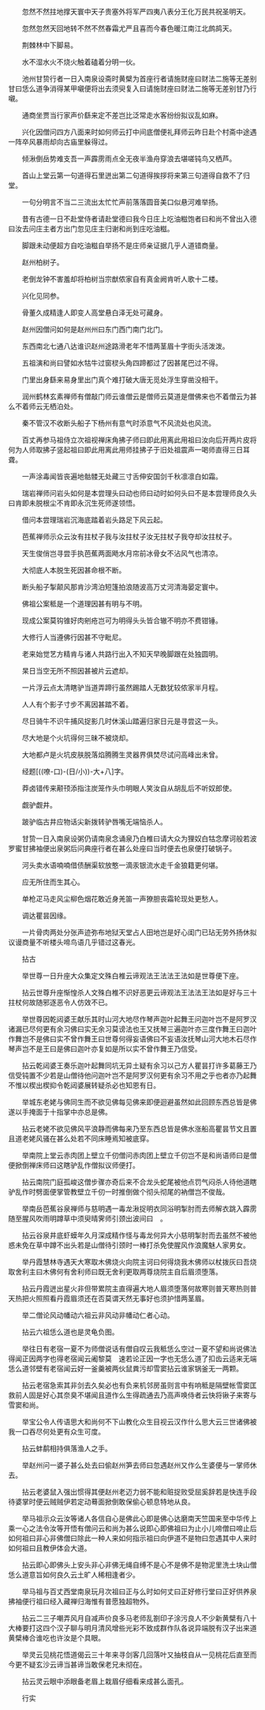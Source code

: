 <!-- { "loadSidebar": true } -->
　　忽然不然拄地撑天寰中天子贵塞外将军严四夷八表分王化万民共祝圣明天。

　　忽然忽然天回地转不然不然春霜尤严且喜而今春色暖江南江北鹧鸪天。

　　荆棘林中下脚易。

　　水不湿水火不烧火触着磕着分明一伙。

　　池州甘贽行者一日入南泉设斋时黄檗为首座行者请施财座曰财法二施等无差别甘曰恁么道争消得某甲嚫便将出去须臾复入曰请施财座曰财法二施等无差别甘乃行嚫。

　　通商坐贾当行家声价繇来定不差岂比泛常走水客纷纷拟议乱如麻。

　　兴化因僧问四方八面来时如何师云打中间底僧便礼拜师云昨日赴个村斋中途遇一阵卒风暴雨却向古庙里躲得过。

　　倾湫倒岳势难支吾一声霹雳雨点全无夜半渔舟穿浪去堪嗟钝鸟又栖芦。

　　首山上堂云第一句道得石里迸出第二句道得挨拶将来第三句道得自救不了归堂。

　　一句分明言不当二三流出太忙忙声前落落圆音美口似悬河难举扬。

　　昔有古德一日不赴堂侍者请赴堂德曰我今日庄上吃油糍饱者曰和尚不曾出入德曰汝去问庄主者方出门忽见庄主归谢和尚到庄吃油糍。

　　脚跟未动便超方自吃油糍自举扬不是庄师亲证据几乎人道错商量。

　　赵州柏树子。

　　老倒龙钟不害羞却将柏树当宗猷侬家自有真金阙肯听人歌十二楼。

　　兴化见同参。

　　骨董久成精逢人即变人高堂悬白泽无处可藏身。

　　赵州因僧问如何是赵州州曰东门西门南门北门。

　　东西南北七通八达谁识赵州途路滑老年不惜两茎眉十字街头活泼泼。

　　五祖演和尚曰譬如水牯牛过窗棂头角四蹄都过了因甚尾巴过不得。

　　门里出身繇来易身里出门真个难打破大唐无觅处浮生穿凿没相干。

　　润州鹤林玄素禅师有僧敲门师云谁僧云是僧师云莫道是僧佛来也不着僧云为甚么不着师云无栖泊处。

　　秦不管汉不收断头船子下杨州有意气时添意气不风流处也风流。

　　百丈再参马祖侍立次祖视禅床角拂子师曰即此用离此用祖曰汝向后开两片皮将何为人师取拂子竖起祖曰即此用离此用师挂拂子于旧处祖震声一喝师直得三日耳聋。

　　一声涂毒闻皆丧遍地骷髅无处藏三寸舌伸安国剑千秋凛凛白如霜。

　　瑞岩禅师问岩头如何是本尝理头曰动也师曰动时如何头曰不是本尝理师良久头曰肯即未脱根尘不肯即永沉生死师遂领悟。

　　借问本尝理瑞岩沉海底踏着岩头路足下风云起。

　　芭蕉禅师示众云汝有拄杖子我与汝拄杖子汝无拄杖子我夺却汝拄杖子。

　　天生俊俏岂寻尝手执芭蕉两面飏水月帘前冰骨女不沾风气也清凉。

　　大彻底人本脱生死因甚命根不断。

　　断头船子掣颠风那肯沙湾泊短篷拍浪随波高万丈河清海晏定寰中。

　　佛祖公案秪是一个道理因甚有明与不明。

　　现成公案莫钩锥好肉剜疮岂可为明得头头皆合辙不明亦不费钳锤。

　　大修行人当遵佛行因甚不守毗尼。

　　老来始觉艺方精肯与诸人共路行出入不知天早晚脚跟在处独圆明。

　　杲日当空无所不照因甚被片云遮却。

　　一片浮云点太清瞎驴当道弄蹄行虽然踢踏人无数犹较侬家半月程。

　　人人有个影子寸步不离因甚踏不着。

　　尽日骑牛不识牛捕风捉影几时休溪山踏遍归家日元是寻尝这一头。

　　尽大地是个火坑得何三昧不被烧却。

　　大地都卢是火坑皮肤脱落焰腾腾生灵器界俱焚尽试问高峰出未曾。

　　经题[((嘹-口)-(日/小))-大+八]字。

　　莽卤错传来颟顸添指注炭笼作头巾明眼人笑汝自从胡乱后不听奴郎使。

　　觑驴觑井。

　　跛驴临古井应物话尖新拨转驴唇嘴无端恼杀人。

　　甘贽一日入南泉设粥仍请南泉念诵泉乃白椎曰请大众为狸奴白牯念摩诃般若波罗蜜甘拂袖便出泉粥后问典座行者在甚么处座曰当时便去也泉便打破锅子。

　　河头卖水语喃喃借债酬渠软放憨一滴汞银流水走千金狼籍更何堪。

　　应无所住而生其心。

　　单枪疋马走风尘柳色烟花敢近身羌笛一声獠胆丧霜轮现处更愁人。

　　调达瞿昙因缘。

　　一片骨肉两处分张声迹弥布地狱天堂占人田地岂是好心闺门已玷无劳外扬休拟议谩商量不听楼头啼鸟语几乎错过这春光。

　　拈古

　　举世尊一日升座大众集定文殊白椎云谛观法王法法王法如是世尊便下座。

　　拈云世尊升座惭惶杀人文殊白椎不识好恶更云谛观法王法法王法如是好与三十拄杖何故随邪逐恶令人仿效不已。

　　举世尊因乾闼婆王献乐其时山河大地尽作琴声迦叶起舞王问迦叶岂不是阿罗汉诸漏已尽何更有余习佛曰实无余习莫谤法也王又抚琴三遍迦叶亦三度作舞王曰迦叶作舞岂不是佛曰实不曾作舞王曰世尊何得妄语佛曰不妄语汝抚琴山河大地木石尽作琴声岂不是王曰是佛曰迦叶亦复如是所以实不曾作舞王乃信受。

　　拈云乾闼婆王奏乐迦叶起舞同坑无异土疑有余习以己方人瞿昙打许多葛藤王乃信受钝置不少若是山僧待他问迦叶岂不是阿罗汉何更有余习不用之乎也者亦乃起舞不惟以楔出楔抑令乾闼婆展转疑杀必也知恩有日。

　　举城东老姥与佛同生而不欲见佛每见佛来即便迴避虽然如此回顾东西总皆是佛遂以手掩面于十指掌中亦总是佛。

　　拈云老姥不欲见佛风平浪静而佛每来乃至东西总皆是佛水涨船高瞿昙节文且置且道老姥风骚在甚么处若不同床睡焉知被底穿。

　　举南院上堂云赤肉团上壁立千仞僧问赤肉团上壁立千仞岂不是和尚语师曰是僧便掀倒禅床师曰这瞎驴乱作僧拟议师便打。

　　拈云南院门庭孤峻这僧步骤亦奇后来不合龙头蛇尾被他点罚气闷杀人待他道瞎驴乱作时劈面便掌管教壁立千仞一时推倒做个彻头彻尾的衲僧岂不俊哉。

　　举南岳芭蕉谷泉禅师与慈明遇一毒龙湫捉明衣同浴明掣肘而去师解衣跳入霹雳随至腥风吹雨明蹲草中须臾晴霁师引颈出波间曰　。

　　拈云谷泉井底虾蟆年久月深成精作怪与毒龙何异大小慈明掣肘而去虽然不被他惑未免在草中蹲不出头若是山僧待引颈时一棒打杀免使腥风作浪魔魅人家男女。

　　举丹霞慧林寺遇天大寒取木佛烧火向院主诃曰何得烧我木佛师以杖拨灰曰吾烧取舍利主曰木佛何有舍利师曰既无舍利更取两尊烧院主自后眉须堕落。

　　拈云丹霞迸出星火非但带累院主直得遍大地人眉须堕落何故寒则普天寒热则普天热把火照照看丹霞眉须还在否莫谓天然无事好也须护惜两茎眉。

　　举二僧论风动幡动六祖云非风动非幡动仁者心动。

　　拈云六祖恁么道也是灵龟负图。

　　举往日有老宿一夏不为师僧说话有僧自叹云我秪恁么空过一夏不望和尚说佛法得闻正因两字也得老宿闻云阇黎莫　速若论正因一字也无恁么道了扣齿云适来无端恁么道邻壁有老宿闻云好一釜羹被两伙鼠粪污却雪窦拈云谁家锅釜无一两颗。

　　拈云老宿急索其非剑去久矣必也有负来机邻房虽则言中有响秪是隔壁帐雪窦匡救前人固是好心其奈臭不堪闻且道作么生得疏通去乃高声唤侍者云快将锹子来寄与雪窦和尚。

　　举宝公令人传语思大和尚何不下山教化众生目视云汉作什么思大云三世诸佛被我一口吞尽何处更有众生可度。

　　拈云蚌鹬相持俱落渔人之手。

　　举赵州问一婆子甚么处去曰偷赵州笋去师曰忽遇赵州又作么生婆便与一掌师休去。

　　拈云老婆鼠入强出惯得其便赵州老迈力弱不能和赃捉败受屈奚辞若是快连手段待婆掌时便云贼贼伊若定动蓦面掀倒敢保偷心顿息特地从良。

　　举马祖示众云汝等诸人各信自心是佛此心即是佛心达磨南天竺国来至中华传上乘一心之法令汝等开悟有僧问云和尚为甚么说即心即佛祖曰为止小儿啼僧曰啼止后如何祖曰非心非佛僧曰除此一种人来如何指示祖曰向伊道不是物曰忽遇其中人来时如何祖曰且教伊体会大道。

　　拈云即心即佛头上安头非心非佛无绳自缚不是心不是佛不是物泥里洗土块山僧恁么道意旨如何良久云土旷人稀相逢者少。

　　举马祖与百丈西堂南泉玩月次祖曰正与么时如何丈曰正好修行堂曰正好供养泉拂袖便行祖曰经入藏禅归海惟有普愿独超物外。

　　拈云二三子嘲弄风月自减声价良多马老师乱劄印子涂污良人不少新黄檗有八十大棒要打这四个汉子聊与明月清风增些光彩不致成群作队各说异端脱有汉子出来道黄檗棒合谁吃也许汝是个具眼。

　　举灵云见桃花悟道偈云三十年来寻剑客几回落叶又抽枝自从一见桃花后直至而今更不疑玄沙云谛当甚谛当敢保老兄未彻在。

　　拈云灵云眼中添眼备老眉上栽眉仔细看来成甚么面孔。

　　行实

